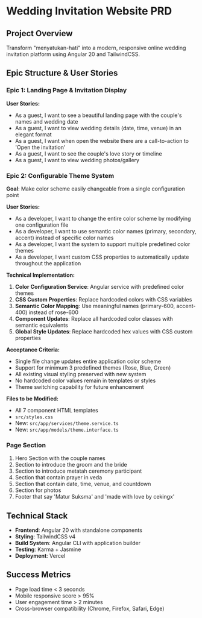 # Wedding Invitation Website PRD

## Project Overview

Transform "menyatukan-hati" into a modern, responsive online wedding invitation platform using Angular 20 and TailwindCSS.

## Epic Structure & User Stories

### Epic 1: Landing Page & Invitation Display

**User Stories:**

- As a guest, I want to see a beautiful landing page with the couple's names and wedding date
- As a guest, I want to view wedding details (date, time, venue) in an elegant format
- As a guest, I want when open the website there are a call-to-action to 'Open the invitation'
- As a guest, I want to see the couple's love story or timeline
- As a guest, I want to view wedding photos/gallery

### Epic 2: Configurable Theme System

**Goal**: Make color scheme easily changeable from a single configuration point

**User Stories:**

- As a developer, I want to change the entire color scheme by modifying one configuration file
- As a developer, I want to use semantic color names (primary, secondary, accent) instead of specific color names
- As a developer, I want the system to support multiple predefined color themes
- As a developer, I want custom CSS properties to automatically update throughout the application

**Technical Implementation:**

1. **Color Configuration Service**: Angular service with predefined color themes
2. **CSS Custom Properties**: Replace hardcoded colors with CSS variables
3. **Semantic Color Mapping**: Use meaningful names (primary-600, accent-400) instead of rose-600
4. **Component Updates**: Replace all hardcoded color classes with semantic equivalents
5. **Global Style Updates**: Replace hardcoded hex values with CSS custom properties

**Acceptance Criteria:**

- Single file change updates entire application color scheme
- Support for minimum 3 predefined themes (Rose, Blue, Green)
- All existing visual styling preserved with new system
- No hardcoded color values remain in templates or styles
- Theme switching capability for future enhancement

**Files to be Modified:**

- All 7 component HTML templates
- `src/styles.css`
- New: `src/app/services/theme.service.ts`
- New: `src/app/models/theme.interface.ts`

### Page Section

1. Hero Section with the couple names
2. Section to introduce the groom and the bride
3. Section to introduce metatah ceremony participant
4. Section that contain prayer in veda
5. Section that contain date, time, venue, and countdown
6. Section for photos
7. Footer that say 'Matur Suksma' and 'made with love by cekingx'

## Technical Stack

- **Frontend**: Angular 20 with standalone components
- **Styling**: TailwindCSS v4
- **Build System**: Angular CLI with application builder
- **Testing**: Karma + Jasmine
- **Deployment**: Vercel

## Success Metrics

- Page load time < 3 seconds
- Mobile responsive score > 95%
- User engagement time > 2 minutes
- Cross-browser compatibility (Chrome, Firefox, Safari, Edge)